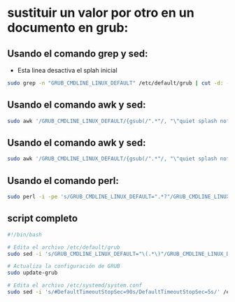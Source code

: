 # sustituir un valor por otro en un documento en grub:

## Usando el comando grep y sed:

* Esta linea desactiva el splah inicial

```bash
sudo grep -n "GRUB_CMDLINE_LINUX_DEFAULT" /etc/default/grub | cut -d: -f1 | xargs -I {} sudo sed -i '{}s/.*/GRUB_CMDLINE_LINUX_DEFAULT="text"/' /etc/default/grub
```

## Usando el comando awk y sed:

```bash
sudo awk '/GRUB_CMDLINE_LINUX_DEFAULT/{gsub(/".*"/, "\"quiet splash nofb nomodeset video=vesafb:off\"")}1' /etc/default/grub | sudo tee /etc/default/grub > /dev/null
```

## Usando el comando awk y sed:

```bash
sudo awk '/GRUB_CMDLINE_LINUX_DEFAULT/{gsub(/".*"/, "\"quiet splash nofb nomodeset video=vesafb:off\"")}1' /etc/default/grub | sudo tee /etc/default/grub > /dev/null
```

## Usando el comando perl:

```bash
sudo perl -i -pe 's/GRUB_CMDLINE_LINUX_DEFAULT=".*?"/GRUB_CMDLINE_LINUX_DEFAULT="quiet splash nofb nomodeset video=vesafb:off"/' /etc/default/grub
```

## script completo

```bash
#!/bin/bash

# Edita el archivo /etc/default/grub
sudo sed -i 's/GRUB_CMDLINE_LINUX_DEFAULT="\(.*\)"/GRUB_CMDLINE_LINUX_DEFAULT="\1 quiet splash nofb nomodeset video=vesafb:off"/' /etc/default/grub

# Actualiza la configuración de GRUB
sudo update-grub

# Edita el archivo /etc/systemd/system.conf
sudo sed -i 's/#DefaultTimeoutStopSec=90s/DefaultTimeoutStopSec=5s/' /etc/systemd/system.conf
```

## 

```bash

```